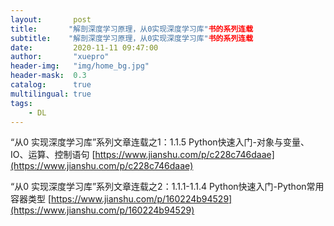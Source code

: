 ```yaml
---
layout:       post
title:       "解剖深度学习原理，从0实现深度学习库"书的系列连载
subtitle:    "解剖深度学习原理，从0实现深度学习库"书的系列连载
date:         2020-11-11 09:47:00
author:       "xuepro"
header-img:   "img/home_bg.jpg"
header-mask:  0.3
catalog:      true
multilingual: true
tags:
    - DL
---
```



“从0 实现深度学习库”系列文章连载之1：1.1.5 Python快速入门-对象与变量、IO、运算、控制语句
[https://www.jianshu.com/p/c228c746daae](https://www.jianshu.com/p/c228c746daae)


“从0 实现深度学习库”系列文章连载之2：1.1.1-1.1.4 Python快速入门-Python常用容器类型
[https://www.jianshu.com/p/160224b94529](https://www.jianshu.com/p/160224b94529)
